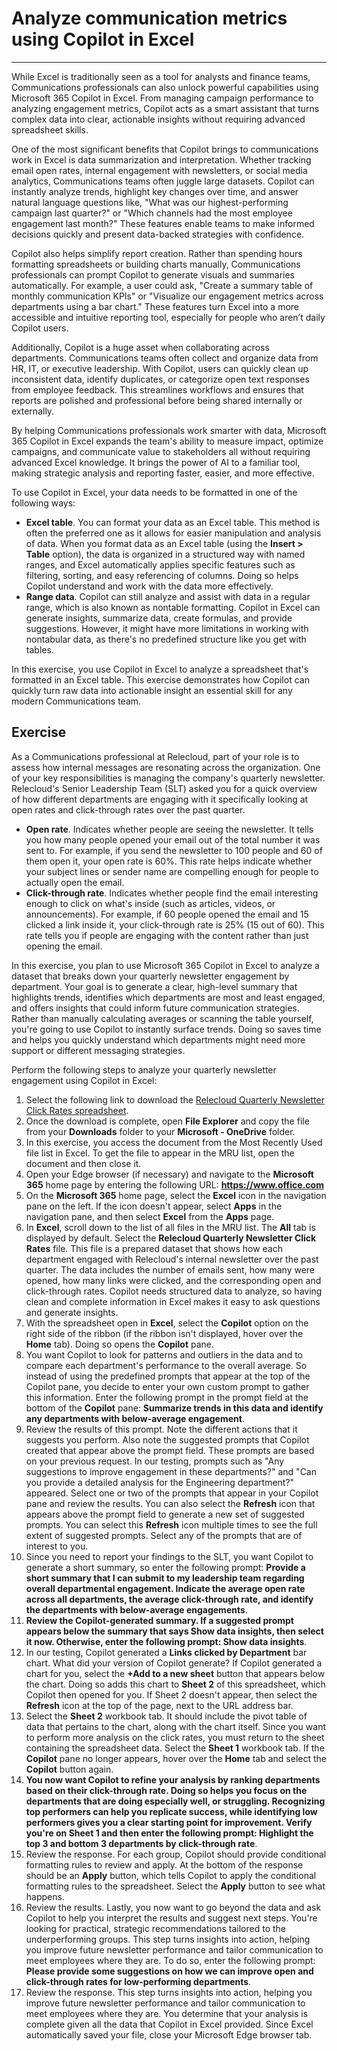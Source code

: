 # Analyze communication metrics using Copilot in Excel
---
While Excel is traditionally seen as a tool for analysts and finance teams, Communications professionals can also unlock powerful capabilities using Microsoft 365 Copilot in Excel. From managing campaign performance to analyzing engagement metrics, Copilot acts as a smart assistant that turns complex data into clear, actionable insights without requiring advanced spreadsheet skills.

One of the most significant benefits that Copilot brings to communications work in Excel is data summarization and interpretation. Whether tracking email open rates, internal engagement with newsletters, or social media analytics, Communications teams often juggle large datasets. Copilot can instantly analyze trends, highlight key changes over time, and answer natural language questions like, "What was our highest-performing campaign last quarter?" or "Which channels had the most employee engagement last month?" These features enable teams to make informed decisions quickly and present data-backed strategies with confidence.

Copilot also helps simplify report creation. Rather than spending hours formatting spreadsheets or building charts manually, Communications professionals can prompt Copilot to generate visuals and summaries automatically. For example, a user could ask, "Create a summary table of monthly communication KPIs" or "Visualize our engagement metrics across departments using a bar chart." These features turn Excel into a more accessible and intuitive reporting tool, especially for people who aren’t daily Copilot users.

Additionally, Copilot is a huge asset when collaborating across departments. Communications teams often collect and organize data from HR, IT, or executive leadership. With Copilot, users can quickly clean up inconsistent data, identify duplicates, or categorize open text responses from employee feedback. This streamlines workflows and ensures that reports are polished and professional before being shared internally or externally.

By helping Communications professionals work smarter with data, Microsoft 365 Copilot in Excel expands the team's ability to measure impact, optimize campaigns, and communicate value to stakeholders all without requiring advanced Excel knowledge. It brings the power of AI to a familiar tool, making strategic analysis and reporting faster, easier, and more effective.

To use Copilot in Excel, your data needs to be formatted in one of the following ways:

- **Excel table**. You can format your data as an Excel table. This method is often the preferred one as it allows for easier manipulation and analysis of data. When you format data as an Excel table (using the **Insert > Table** option), the data is organized in a structured way with named ranges, and Excel automatically applies specific features such as filtering, sorting, and easy referencing of columns. Doing so helps Copilot understand and work with the data more effectively.
- **Range data**. Copilot can still analyze and assist with data in a regular range, which is also known as nontable formatting. Copilot in Excel can generate insights, summarize data, create formulas, and provide suggestions. However, it might have more limitations in working with nontabular data, as there's no predefined structure like you get with tables. 

In this exercise, you use Copilot in Excel to analyze a spreadsheet that's formatted in an Excel table. This exercise demonstrates how Copilot can quickly turn raw data into actionable insight an essential skill for any modern Communications team.

## Exercise

As a Communications professional at Relecloud, part of your role is to assess how internal messages are resonating across the organization. One of your key responsibilities is managing the company's quarterly newsletter. Relecloud's Senior Leadership Team (SLT) asked you for a quick overview of how different departments are engaging with it specifically looking at open rates and click-through rates over the past quarter. 

- **Open rate**. Indicates whether people are seeing the newsletter. It tells you how many people opened your email out of the total number it was sent to. For example, if you send the newsletter to 100 people and 60 of them open it, your open rate is 60%. This rate helps indicate whether your subject lines or sender name are compelling enough for people to actually open the email.
- **Click-through rate**. Indicates whether people find the email interesting enough to click on what's inside (such as articles, videos, or announcements). For example, if 60 people opened the email and 15 clicked a link inside it, your click-through rate is 25% (15 out of 60). This rate tells you if people are engaging with the content rather than just opening the email.

In this exercise, you plan to use Microsoft 365 Copilot in Excel to analyze a dataset that breaks down your quarterly newsletter engagement by department. Your goal is to generate a clear, high-level summary that highlights trends, identifies which departments are most and least engaged, and offers insights that could inform future communication strategies. Rather than manually calculating averages or scanning the table yourself, you're going to use Copilot to instantly surface trends. Doing so saves time and helps you quickly understand which departments might need more support or different messaging strategies.

Perform the following steps to analyze your quarterly newsletter engagement using Copilot in Excel:

1. Select the following link to download the [Relecloud Quarterly Newsletter Click Rates spreadsheet](https://go.microsoft.com/fwlink/?linkid=2320266).
1. Once the download is complete, open **File Explorer** and copy the file from your **Downloads** folder to your **Microsoft - OneDrive** folder.
1. In this exercise, you access the document from the Most Recently Used file list in Excel. To get the file to appear in the MRU list, open the document and then close it. 
1. Open your Edge browser (if necessary) and navigate to the **Microsoft 365** home page by entering the following URL: **https://www.office.com**  
1. On the **Microsoft 365** home page, select the **Excel** icon in the navigation pane on the left. If the icon doesn't appear, select **Apps** in the navigation pane, and then select **Excel** from the **Apps** page.
1. In **Excel**, scroll down to the list of all files in the MRU list. The **All** tab is displayed by default. Select the **Relecloud Quarterly Newsletter Click Rates** file. This file is a prepared dataset that shows how each department engaged with Relecloud's internal newsletter over the past quarter. The data includes the number of emails sent, how many were opened, how many links were clicked, and the corresponding open and click-through rates. Copilot needs structured data to analyze, so having clean and complete information in Excel makes it easy to ask questions and generate insights.
1. With the spreadsheet open in **Excel**, select the **Copilot** option on the right side of the ribbon (if the ribbon isn't displayed, hover over the **Home** tab). Doing so opens the **Copilot** pane. 
1. You want Copilot to look for patterns and outliers in the data and to compare each department's performance to the overall average. So instead of using the predefined prompts that appear at the top of the Copilot pane, you decide to enter your own custom prompt to gather this information. Enter the following prompt in the prompt field at the bottom of the **Copilot** pane: **Summarize trends in this data and identify any departments with below-average engagement**.
1. Review the results of this prompt. Note the different actions that it suggests you perform. Also note the suggested prompts that Copilot created that appear above the prompt field. These prompts are based on your previous request. In our testing, prompts such as "Any suggestions to improve engagement in these departments?" and "Can you provide a detailed analysis for the Engineering department?" appeared. Select one or two of the prompts that appear in your Copilot pane and review the results. You can also select the **Refresh** icon that appears above the prompt field to generate a new set of suggested prompts. You can select this **Refresh** icon multiple times to see the full extent of suggested prompts. Select any of the prompts that are of interest to you. 
1. Since you need to report your findings to the SLT, you want Copilot to generate a short summary, so enter the following prompt: **Provide a short summary that I can submit to my leadership team regarding overall departmental engagement. Indicate the average open rate across all departments, the average click-through rate, and identify the departments with below-average engagements**.
1. **Review the Copilot-generated summary. If a suggested prompt appears below the summary that says Show data insights, then select it now. Otherwise, enter the following prompt: Show data insights**.
1. In our testing, Copilot generated a **Links clicked by Department** bar chart. What did your version of Copilot generate? If Copilot generated a chart for you, select the **+Add to a new sheet** button that appears below the chart. Doing so adds this chart to **Sheet 2** of this spreadsheet, which Copilot then opened for you. If Sheet 2 doesn't appear, then select the **Refresh** icon at the top of the page, next to the URL address bar.
1. Select the **Sheet 2** workbook tab. It should include the pivot table of data that pertains to the chart, along with the chart itself. Since you want to perform more analysis on the click rates, you must return to the sheet containing the spreadsheet data. Select the **Sheet 1** workbook tab. If the **Copilot** pane no longer appears, hover over the **Home** tab and select the **Copilot** button again. 
1. **You now want Copilot to refine your analysis by ranking departments based on their click-through rate. Doing so helps you focus on the departments that are doing especially well, or struggling. Recognizing top performers can help you replicate success, while identifying low performers gives you a clear starting point for improvement. Verify you're on Sheet 1 and then enter the following prompt: Highlight the top 3 and bottom 3 departments by click-through rate**.
1. Review the response. For each group, Copilot should provide conditional formatting rules to review and apply. At the bottom of the response should be an **Apply** button, which tells Copilot to apply the conditional formatting rules to the spreadsheet. Select the **Apply** button to see what happens. 
1. Review the results. Lastly, you now want to go beyond the data and ask Copilot to help you interpret the results and suggest next steps. You're looking for practical, strategic recommendations tailored to the underperforming groups. This step turns insights into action, helping you improve future newsletter performance and tailor communication to meet employees where they are. To do so, enter the following prompt: **Please provide some suggestions on how we can improve open and click-through rates for low-performing departments**.
1. Review the response. This step turns insights into action, helping you improve future newsletter performance and tailor communication to meet employees where they are. You determine that your analysis is complete given all the data that Copilot in Excel provided. Since Excel automatically saved your file, close your Microsoft Edge browser tab.
